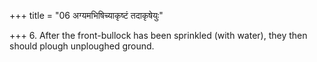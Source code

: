 +++
title = "06 अग्यमभिषिच्याकृष्टं तदाकृषेयुः"

+++
6. After the front-bullock has been sprinkled (with water), they then should plough unploughed ground.
